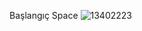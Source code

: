 Başlangıç 
Space
![13402223](https://user-images.githubusercontent.com/93947784/184263766-3e6bc98b-0d7e-4d39-aaf5-b778b7215fd4.png)
